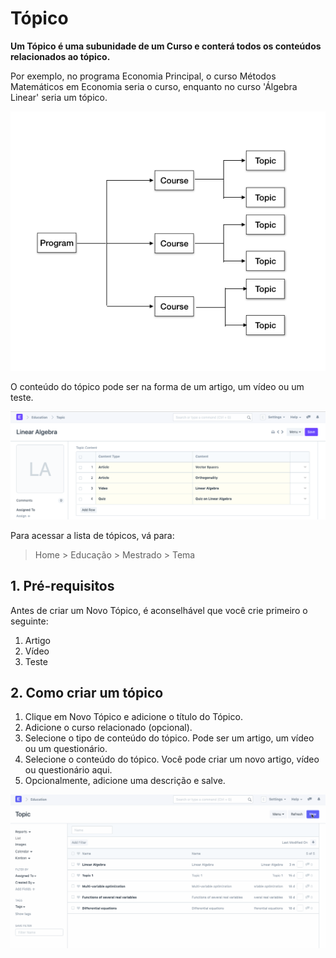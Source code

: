 # Tópico



**Um Tópico é uma subunidade de um Curso e conterá todos os conteúdos relacionados ao tópico.**


Por exemplo, no programa Economia Principal, o curso Métodos Matemáticos em Economia seria o curso, enquanto no curso 'Álgebra Linear' seria um tópico.


![Topic](/files/education-program-workflow.png)


O conteúdo do tópico pode ser na forma de um artigo, um vídeo ou um teste.


![Topic](/files/education-topic-1.png)


Para acessar a lista de tópicos, vá para:



> 
> Home > Educação > Mestrado > Tema
> 
> 
> 


## 1. Pré-requisitos


Antes de criar um Novo Tópico, é aconselhável que você crie primeiro o seguinte:


1. Artigo
2. Vídeo
3. Teste


## 2. Como criar um tópico


1. Clique em Novo Tópico e adicione o título do Tópico.
2. Adicione o curso relacionado (opcional).
3. Selecione o tipo de conteúdo do tópico. Pode ser um artigo, um vídeo ou um questionário.
4. Selecione o conteúdo do tópico. Você pode criar um novo artigo, vídeo ou questionário aqui.
5. Opcionalmente, adicione uma descrição e salve.


![Topic](/files/education-topic-3.gif)




